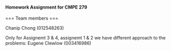 #### Homework Assignment for CMPE 279

=== Team members ===

Chanip Chong (012548263)

Only for Assignemt 3 & 4, assignemt 1 & 2 we have different approach to the problems:
Eugene Clewlow (003416986)
